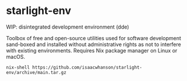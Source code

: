 # starlight-env

WIP: disintegrated development environment (dde)

Toolbox of free and open-source utilities used for software development
sand-boxed and installed without administrative rights as not to interfere
with existing environments. Requires Nix package manager on Linux or macOS.

`nix-shell https://github.com/isaacwhanson/starlight-env/archive/main.tar.gz`

